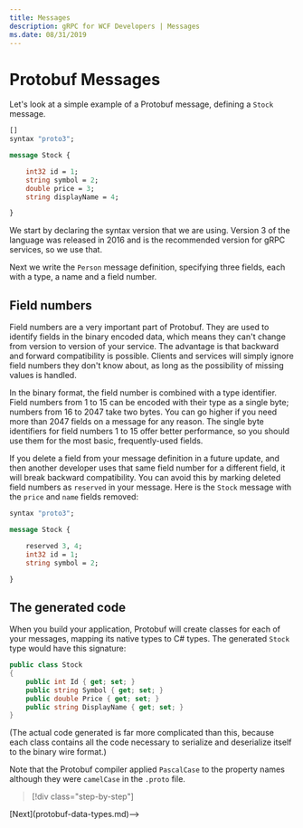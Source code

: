 ```yaml
---
title: Messages
description: gRPC for WCF Developers | Messages
ms.date: 08/31/2019
---
```


# Protobuf Messages

Let's look at a simple example of a Protobuf message, defining a `Stock` message.

```protobuf
[]
syntax "proto3";

message Stock {

    int32 id = 1;
    string symbol = 2;
    double price = 3;
    string displayName = 4;

}  
```

We start by declaring the syntax version that we are using. Version 3 of the language was released in 2016 and is the recommended version for gRPC services, so we use that.

Next we write the `Person` message definition, specifying three fields, each with a type, a name and a field number.

## Field numbers

Field numbers are a very important part of Protobuf. They are used to identify fields in the binary encoded data, which means they can't change from version to version of your service. The advantage is that backward and forward compatibility is possible. Clients and services will simply ignore field numbers they don't know about, as long as the possibility of missing values is handled.

In the binary format, the field number is combined with a type identifier. Field numbers from 1 to 15 can be encoded with their type as a single byte; numbers from 16 to 2047 take two bytes. You can go higher if you need more than 2047 fields on a message for any reason. The single byte identifiers for field numbers 1 to 15 offer better performance, so you should use them for the most basic, frequently-used fields.

If you delete a field from your message definition in a future update, and then another developer uses that same field number for a different field, it will break backward compatibility. You can avoid this by marking deleted field numbers as `reserved` in your message. Here is the `Stock` message with the `price` and `name` fields removed:

```protobuf
syntax "proto3";

message Stock {

    reserved 3, 4;
    int32 id = 1;
    string symbol = 2;

}
```

## The generated code

When you build your application, Protobuf will create classes for each of your messages, mapping its native types to C# types. The generated `Stock` type would have this signature:

```csharp
public class Stock
{
    public int Id { get; set; }
    public string Symbol { get; set; }
    public double Price { get; set; }
    public string DisplayName { get; set; }
}
```

(The actual code generated is far more complicated than this, because each class contains all the code necessary to serialize and deserialize itself to the binary wire format.)

Note that the Protobuf compiler applied `PascalCase` to the property names although they were `camelCase` in the `.proto` file.

>[!div class="step-by-step"]
<!-->[Next](protobuf-data-types.md)-->
